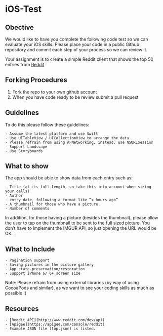 # iOS-Test

## Obective
We would like to have you complete the following code test so we can evaluate your iOS skills.  Please place your code in a public Github repository and commit each step of your process so we can review it.

Your assignment is to create a simple Reddit client that shows the top 50 entries from [Reddit](www.reddit.com/top)

## Forking Procedures

1.  Fork the repo to your own github account
2.  When you have code ready to be review submit a pull request

## Guidelines
To do this please follow these guidelines:

    - Assume the latest platform and use Swift
    - Use UITableView / UICollectionView to arrange the data.
    - Please refrain from using AFNetworking, instead, use NSURLSession 
    - Support Landscape
    - Use Storyboards

## What to show
The app should be able to show data from each entry such as:

    - Title (at its full length, so take this into account when sizing your cells)
    - Author
    - entry date, following a format like “x hours ago” 
    - A thumbnail for those who have a picture.
    - Number of comments

In addition, for those having a picture (besides the thumbnail), please allow the user to tap on the thumbnail to be sent to the full sized picture. You don’t have to implement the IMGUR API, so just opening the URL would be OK.

## What to Include

    - Pagination support
    - Saving pictures in the picture gallery
    - App state-preservation/restoration
    - Support iPhone 6/ 6+ screen size

Note:
Please refrain from using external libraries (by way of using CocoaPods and similar), as we want to see your coding skills as much as possible :)

## Resources

    - [Reddit API](http://www.reddit.com/dev/api)
    - [Apigee](https://apigee.com/console/reddit)
    - Example JSON file (top.json) is listed.
